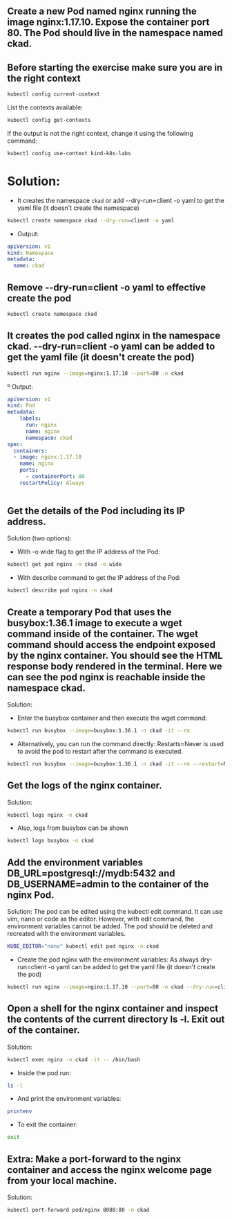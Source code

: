 Create a new Pod named nginx running the image nginx:1.17.10. Expose the container port 80. The Pod should live in the namespace named ckad.
----------------------------------------------------------------------------


## Before starting the exercise make sure you are in the right context

```bash
kubectl config current-context
```

List the contexts available:

```bash
kubectl config get-contexts
```

If the output is not the right context, change it using the following command:

```bash
kubectl config use-context kind-k8s-labs
```


# Solution:

* It creates the namespace `ckad` or add --dry-run=client -o yaml to get the yaml file (it doesn't create the namespace)

```bash
kubectl create namespace ckad --dry-run=client -o yaml
```

* Output:

```yaml 
apiVersion: v1
kind: Namespace
metadata:
  name: ckad
```

Remove --dry-run=client -o yaml to effective create the pod
----------------------------------------------------

```bash
kubectl create namespace ckad
```

It creates the pod called nginx in the namespace ckad. --dry-run=client -o yaml can be added to get the yaml file (it doesn't create the pod)
----------------------------------------------------

```bash
kubectl run nginx --image=nginx:1.17.10 --port=80 -n ckad
```

º Output:

```yaml
apiVersion: v1
kind: Pod
metadata:
    labels: 
      run: nginx
      name: nginx
      namespace: ckad
spec:
  containers:
  - image: nginx:1.17.10
    name: nginx
    ports:
      - containerPort: 80
    restartPolicy: Always
    
```



Get the details of the Pod including its IP address.
----------------------------------------------------

Solution (two options):
* With -o wide flag to get the IP address of the Pod:

```bash
kubectl get pod nginx -n ckad -o wide
```

* With describe command to get the IP address of the Pod:

```bash
kubectl describe pod nginx -n ckad
```

Create a temporary Pod that uses the busybox:1.36.1 image to execute a wget command inside of the container. 
The wget command should access the endpoint exposed by the nginx container. You should see the HTML response body rendered in the terminal.
Here we can see the pod nginx is reachable inside the namespace ckad.
---------------------------------------------------------------------------------

Solution:

* Enter the busybox container and then execute the wget command:

```bash
kubectl run busybox --image=busybox:1.36.1 -n ckad -it --rm
```

* Alternatively, you can run the command directly: Restarts=Never is used to avoid the pod to restart after the command is executed.

```bash
kubectl run busybox --image=busybox:1.36.1 -n ckad -it --rm --restart=Never -- wget -O index.html http://10.244.0.5
```


Get the logs of the nginx container.
------------------------------------

Solution:

```bash
kubectl logs nginx -n ckad
```

* Also, logs from busybox can be shown

```bash
kubectl logs busybox -n ckad
```



Add the environment variables DB_URL=postgresql://mydb:5432 and DB_USERNAME=admin to the container of the nginx Pod.
---------------------------------------------------------------------------------

Solution: The pod can be edited using the kubectl edit command. It can use vim, nano or code as the editor.
However, with edit command, the environment variables cannot be added. The pod should be deleted and recreated with the environment variables.

```bash
KUBE_EDITOR="nano" kubectl edit pod nginx -n ckad
```

* Create the pod nginx with the environment variables: As always dry-run=client -o yaml can be added to get the yaml file (it doesn't create the pod)

```bash
kubectl run nginx --image=nginx:1.17.10 --port=80 -n ckad --dry-run=client -o yaml --env="DB_URL=postgresql://mydb:5432" --env="DB_USERNAME=admin"
```

Open a shell for the nginx container and inspect the contents of the current directory ls -l. Exit out of the container.
---------------------------------------------------------------------------------

Solution:

```bash
kubectl exec nginx -n ckad -it -- /bin/bash
```
* Inside the pod run: 

```bash
ls -l
```
* And print the environment variables:

```bash
printenv
```

* To exit the container:

```bash
exit
```

Extra: Make a port-forward to the nginx container and access the nginx welcome page from your local machine.
---------------------------------------------------------------------------------

Solution:

```bash
kubectl port-forward pod/nginx 8080:80 -n ckad
```